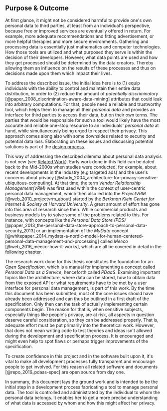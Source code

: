 ## Purpose & Outcome



At first glance, it might not be considered harmful to provide one's own personal data to third 
parties, at least from an individual's perspective, because free or improved services are 
eventually offered in return. For example, more adequate recommendations and fitting advertisement,
or more helpful therapies and more secure environments. 
Gathering and processing data is essentially just mathematics and computer technologies. How those 
tools are utilized and what purposed they serve is within the decision of their developers. 
However, what data points are used and how they get processed should be determined by the data 
creators. Thereby allowing them an  influence on the results of these processes and thus on 
decisions made upon them which impact their lives.

To address the described issue, the initial idea here is to (1) equip individuals with the ability 
to control and maintain their entire data distribution, in order to (2) reduce the amount of 
*potentially discriminatory* [@paper_2008_discrimination-aware-data-mining] attributes that could 
leak into arbitrary computations. For that, people need a reliable and trustworthy tool, which helps 
them to manage all their *personal data* and provides an interface for third parties to access their 
data, but on their own terms. The parties that would be responsible for such a tool would likely 
have the most accurate and reliable one-stop resource to an individuals' *personal data* at hand, 
while simultaneously being urged to respect their privacy. This approach comes along also with some 
downsides related to security and potential data loss. Elaborating on these issues and discussing 
potential solutions is part of the [design process](#design-discussion).

This way of addressing the described dilemma about personal data analysis is not new (see 
[Related Work](#related-work)). Early work done in this field can be dated back to the Mid-2000s 
when studies were conducted, for example, about recent developments in the industry (e.g targeted 
ads) and the user's concerns about privacy 
[@study_2004_architecture-for-privacy-sensitive-ubiquitous-computing]. At that time, the term 
*Vendor Relationship Management(VRM)* was first used within the context of user-centric personal 
data management, which then also led into the *ProjectVRM* [@web_2010_projectvrm_about] started by 
the *Berkman Klein Center for Internet & Society at Harvard University*. 
A great amount of effort has gone into this area of research since then. While commercial 
products and business models try to solve some of the problems related to this. For instance, 
with concepts like the *Personal Data Store (PDS)* 
[@paper_2013_the-personal-data-store-approach-to-personal-data-security_2013] or an implementation
of the *MyData* concept 
[@whitepaper_2014_mydata-a-nordic-model-for-human-centered-personal-data-management-and-processing] 
called *Meeco* [@web_2016_meeco-how-it-works], which are all be covered in detail in the 
following chapter.

The research work done for this thesis constitutes the foundation for an *Open Specification*, 
which is a manual for implementing a concept called *Personal Data as a Service*, henceforth called 
*PDaaS*. Examining important topics like the architecture, where data can 
be stored, how to obtain data from the exposed API or what requirements have to be met by a user 
interface for personal data management, is part of this work. By the time this document has been 
submitted, most of the core issues should have already been addressed and can thus be outlined in a 
first draft of the specification. 
Only then can the task of actually implementing certain components begin. The reason for that is, 
when sensitive subjects, especially things like people's privacy, are at risk, all aspects in 
question deserve careful consideration, so they can be addressed properly. That is, adequate effort 
must be put primarily into the theoretical work. However, that does not mean writing code to 
test theories and ideas isn't allowed during the development and specification process. It is 
encouraged and might even help to spot flaws or perhaps trigger improvements of the specification.

To create confidence in this project and in the software built upon it, 
it's vital to make all development processes fully transparent and encourage people to get involved.
For this reason all related software and documents [@repo_2016_pdaas-spec] are open source from day 
one.

In summary, this document lays the ground work and is intended to be the initial step in a 
development process fabricating a tool to manage personal data. The tool is controlled and 
administrated by the individual to whom the personal data belongs. It enables her to get a more 
precise understanding of what data is accessed by whom and how this might affect her privacy.

